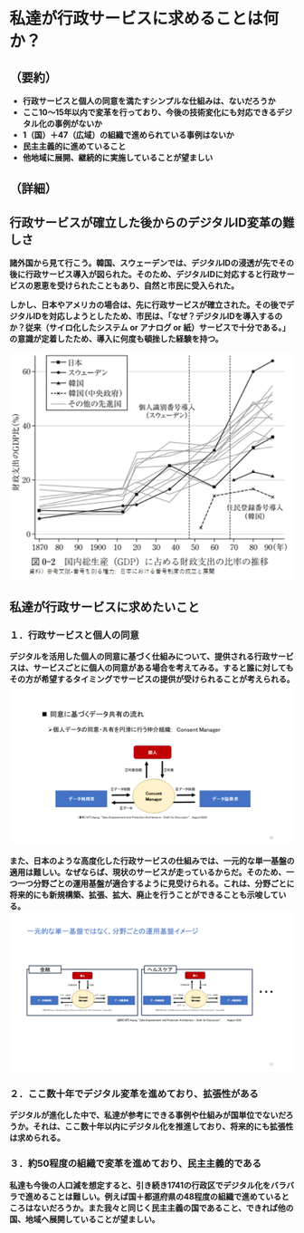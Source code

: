 # 私達が行政サービスに求めることは何か？
## （要約）
- <B>行政サービスと個人の同意を満たすシンプルな仕組みは、ないだろうか
- <B>ここ10～15年以内で変革を行っており、今後の技術変化にも対応できるデジタル化の事例がないか
- <B>1（国）＋47（広域）の組織で進められている事例はないか
- <B>民主主義的に進めていること
- <B>他地域に展開、継続的に実施していることが望ましい

## （詳細）
## 行政サービスが確立した後からのデジタルID変革の難しさ
諸外国から見て行こう。韓国、スウェーデンでは、デジタルIDの浸透が先でその後に行政サービス導入が図られた。そのため、デジタルIDに対応すると行政サービスの恩恵を受けられたこともあり、自然と市民に受入られた。

しかし、日本やアメリカの場合は、先に行政サービスが確立された。その後でデジタルIDを対応しようとしたため、市民は、「なぜ？デジタルIDを導入するのか？従来（サイロ化したシステム or アナログ or 紙）サービスで十分である。」の意識が定着したため、導入に何度も頓挫した経験を持つ。

![](../images/番号制度の導入時期（各国）.png)

## 私達が行政サービスに求めたいこと
### １．行政サービスと個人の同意
デジタルを活用した個人の同意に基づく仕組みについて、提供される行政サービスは、サービスごとに個人の同意がある場合を考えてみる。すると誰に対してもその方が希望するタイミングでサービスの提供が受けられることが考えられる。
![](../images/DEPAの必要性.png)

また、日本のような高度化した行政サービスの仕組みでは、一元的な単一基盤の適用は難しい。なぜならば、現状のサービスが走っているからだ。そのため、一つ一つ分野ごとの運用基盤が適合するように見受けられる。これは、分野ごとに将来的にも新規構築、拡張、拡大、廃止を行うことができることも示唆している。
![](../images/分野別DEPA.png)

### ２．ここ数十年でデジタル変革を進めており、拡張性がある
デジタルが進化した中で、私達が参考にできる事例や仕組みが国単位でないだろうか。それは、ここ数十年以内にデジタル化を推進しており、将来的にも拡張性は求められる。

### ３．約50程度の組織で変革を進めており、民主主義的である
私達も今後の人口減を想定すると、引き続き1741の行政区でデジタル化をバラバラで進めることは難しい。例えば国＋都道府県の48程度の組織で進めているところはないだろうか。また我々と同じく民主主義の国であること、できれば他の国、地域へ展開していることが望ましい。

